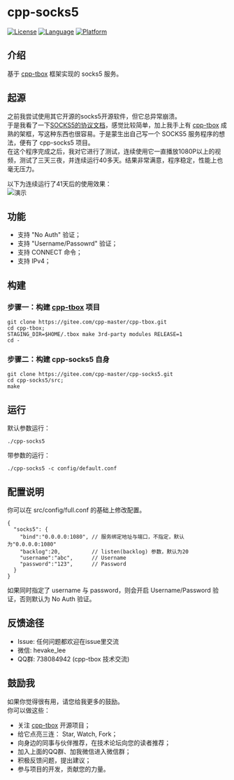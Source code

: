 # cpp-socks5

[![License](https://img.shields.io/badge/License-MIT-green.svg)](LICENSE)
[![Language](https://img.shields.io/badge/language-c++11-red.svg)](https://en.cppreference.com/)
[![Platform](https://img.shields.io/badge/platform-linux-lightgrey.svg)](https://img.shields.io/badge/platform-linux-lightgrey.svg)

## 介绍
基于 [cpp-tbox](https://gitee.com/cpp-master/cpp-tbox) 框架实现的 socks5 服务。

## 起源
之前我尝试使用其它开源的socks5开源软件，但它总异常崩溃。  
于是我看了一下[SOCKS5的协议文档](https://datatracker.ietf.org/doc/rfc1928/)，感觉比较简单，加上我手上有 [cpp-tbox](https://gitee.com/cpp-master/cpp-tbox) 成熟的架框，写这种东西也很容易。于是蒙生出自己写一个 SOCKS5 服务程序的想法，便有了 cpp-socks5 项目。  
在这个程序完成之后，我对它进行了测试，连续使用它一直播放1080P以上的视频，测试了三天三夜，并连续运行40多天。结果非常满意，程序稳定，性能上也毫无压力。  

以下为连续运行了41天后的使用效果：  
![演示](documents/images/show.gif)

## 功能

- 支持 "No Auth" 验证；
- 支持 "Username/Passowrd" 验证；
- 支持 CONNECT 命令；
- 支持 IPv4；

## 构建
### 步骤一：构建 [cpp-tbox](https://gitee.com/cpp-master/cpp-tbox) 项目  
```
git clone https://gitee.com/cpp-master/cpp-tbox.git
cd cpp-tbox;
STAGING_DIR=$HOME/.tbox make 3rd-party modules RELEASE=1
cd -
```

### 步骤二：构建 cpp-socks5 自身
```
git clone https://gitee.com/cpp-master/cpp-socks5.git
cd cpp-socks5/src;
make
```

## 运行
默认参数运行：
```
./cpp-socks5
```
带参数的运行：
```
./cpp-socks5 -c config/default.conf
```


## 配置说明
你可以在 src/config/full.conf 的基础上修改配置。  
```
{
  "socks5": {
    "bind":"0.0.0.0:1080", // 服务绑定地址与端口，不指定，默认为"0.0.0.0:1080"
    "backlog":20,          // listen(backlog) 参数，默认为20
    "username":"abc",      // Username
    "password":"123",      // Password
  }
}
```
如果同时指定了 username 与 password，则会开启 Username/Password 验证，否则默认为 No Auth 验证。

## 反馈途径
- Issue: 任何问题都欢迎在issue里交流
- 微信: hevake_lee
- QQ群: 738084942 (cpp-tbox 技术交流)

## 鼓励我
如果你觉得很有用，请您给我更多的鼓励。  
你可以做这些：

- 关注 [cpp-tbox](https://gitee.com/cpp-master/cpp-tbox) 开源项目；
- 给它点亮三连： Star, Watch, Fork；
- 向身边的同事与伙伴推荐，在技术论坛向您的读者推荐；
- 加入上面的QQ群、加我微信进入微信群；
- 积极反馈问题，提出建议；
- 参与项目的开发，贡献您的力量。

